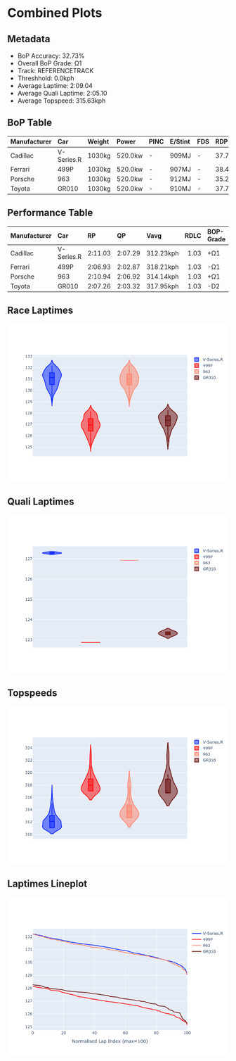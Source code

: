 # Combined Plots

## Metadata

- BoP Accuracy: 32.73%
- Overall BoP Grade: Ω1
- Track: REFERENCETRACK
- Threshhold: 0.0kph
- Average Laptime: 2:09.04
- Average Quali Laptime: 2:05.10
- Average Topspeed: 315.63kph

## BoP Table
| Manufacturer   | Car        | Weight   | Power   | PINC   | E/Stint   | FDS   | RDP    | QDP    | TDP    |
|:---------------|:-----------|:---------|:--------|:-------|:----------|:------|:-------|:-------|:-------|
| Cadillac       | V-Series.R | 1030kg   | 520.0kw | -      | 909MJ     | -     | 37.71% | 28.57% | 13.28% |
| Ferrari        | 499P       | 1030kg   | 520.0kw | -      | 907MJ     | -     | 38.44% | 16.67% | 5.59%  |
| Porsche        | 963        | 1030kg   | 520.0kw | -      | 912MJ     | -     | 35.21% | 25.00% | 3.20%  |
| Toyota         | GR010      | 1030kg   | 520.0kw | -      | 910MJ     | -     | 37.75% | 40.00% | 2.44%  |

## Performance Table
| Manufacturer   | Car        | RP      | QP      | Vavg      |   RDLC | BOP-Grade   | Match   |
|:---------------|:-----------|:--------|:--------|:----------|-------:|:------------|:--------|
| Cadillac       | V-Series.R | 2:11.03 | 2:07.29 | 312.23kph |   1.03 | +Ω1         | 15.30%  |
| Ferrari        | 499P       | 2:06.93 | 2:02.87 | 318.21kph |   1.03 | -Ω1         | 39.46%  |
| Porsche        | 963        | 2:10.94 | 2:06.92 | 314.14kph |   1.03 | +Ω1         | 14.83%  |
| Toyota         | GR010      | 2:07.26 | 2:03.32 | 317.95kph |   1.03 | -D2         | 61.31%  |

## Race Laptimes
![Race Laptimes](images/race_violin.png)

## Quali Laptimes
![Quali Laptimes](images/quali_violin.png)

## Topspeeds
![Topspeeds](images/topspeed_violin.png)

## Laptimes Lineplot
![Laptimes Lineplot](images/laptime_line.png)

